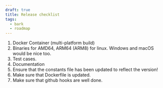 ```yaml
---
draft: true
title: Release checklist
tags:
  - bark
  - roadmap
---
```

1. Docker Container (multi-platform build)
2. Binaries for AMD64, ARM64 (ARM8) for linux. Windows and macOS would be nice too.
3. Test cases.
4. Documentation 
5. Ensure that the constants file has been updated to reflect the version!
6. Make sure that Dockerfile is updated.
7. Make sure that github hooks are well done.
